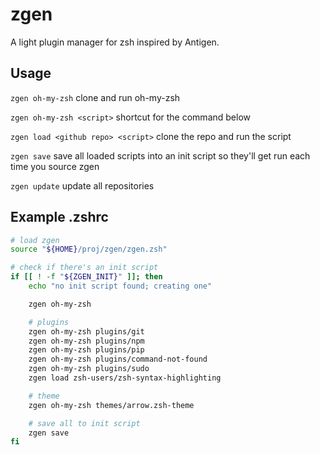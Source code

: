 zgen
====

A light plugin manager for zsh inspired by Antigen.

## Usage

`zgen oh-my-zsh` clone and run oh-my-zsh

`zgen oh-my-zsh <script>` shortcut for the command below

`zgen load <github repo> <script>` clone the repo and run the script

`zgen save` save all loaded scripts into an init script so they'll get run each time you source zgen

`zgen update` update all repositories

## Example .zshrc

```zsh
# load zgen
source "${HOME}/proj/zgen/zgen.zsh"

# check if there's an init script
if [[ ! -f "${ZGEN_INIT}" ]]; then
    echo "no init script found; creating one"

    zgen oh-my-zsh

    # plugins
    zgen oh-my-zsh plugins/git
    zgen oh-my-zsh plugins/npm
    zgen oh-my-zsh plugins/pip
    zgen oh-my-zsh plugins/command-not-found
    zgen oh-my-zsh plugins/sudo
    zgen load zsh-users/zsh-syntax-highlighting

    # theme
    zgen oh-my-zsh themes/arrow.zsh-theme

    # save all to init script
    zgen save
fi
```
